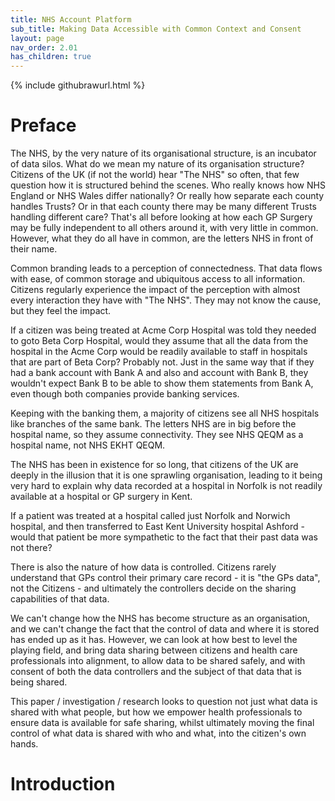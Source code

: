 ```yaml
---
title: NHS Account Platform
sub_title: Making Data Accessible with Common Context and Consent
layout: page
nav_order: 2.01
has_children: true
---
```


{% include githubrawurl.html %}


# Preface

The NHS, by the very nature of its organisational structure, is an incubator of data silos. What do we mean my nature of its organisation structure? Citizens of the UK (if not the world) hear "The NHS" so often, that few question how it is structured behind the scenes. Who really knows how NHS England or NHS Wales differ nationally? Or really how separate each county handles Trusts? Or in that each county there may be many different Trusts handling different care? That's all before looking at how each GP Surgery may be fully independent to all others around it, with very little in common. However, what they do all have in common, are the letters NHS in front of their name.

Common branding leads to a perception of connectedness. That data flows with ease, of common storage and ubiquitous access to all information. Citizens regularly experience the impact of the perception with almost every interaction they have with "The NHS". They may not know the cause, but they feel the impact.

If a citizen was being treated at Acme Corp Hospital was told they needed to goto Beta Corp Hospital, would they assume that all the data from the hospital in the Acme Corp would be readily available to staff in hospitals that are part of Beta Corp? Probably not. Just in the same way that if they had a bank account with Bank A and also and account with Bank B, they wouldn't expect Bank B to be able to show them statements from Bank A, even though both companies provide banking services.

Keeping with the banking them, a majority of citizens see all NHS hospitals like branches of the same bank. The letters NHS are in big before the hospital name, so they assume connectivity. They see NHS QEQM as a hospital name, not NHS EKHT QEQM.

The NHS has been in existence for so long, that citizens of the UK are deeply in the illusion that it is one sprawling organisation, leading to it being very hard to explain why data recorded at a hospital in Norfolk is not readily available at a hospital or GP surgery in Kent. 

If a patient was treated at a hospital called just Norfolk and Norwich hospital, and then transferred to East Kent University hospital Ashford - would that patient be more sympathetic to the fact that their past data was not there?

There is also the nature of how data is controlled. Citizens rarely understand that GPs control their primary care record - it is "the GPs data", not the Citizens - and ultimately the controllers decide on the sharing capabilities of that data.

We can't change how the NHS has become structure as an organisation, and we can't change the fact that the control of data and where it is stored has ended up as it has. However, we can look at how best to level the playing field, and bring data sharing between citizens and health care professionals into alignment, to allow data to be shared safely, and with consent of both the data controllers and the subject of that data that is being shared.

This paper / investigation / research looks to question not just what data is shared with what people, but how we empower health professionals to ensure data is available for safe sharing, whilst ultimately moving the final control of what data is shared with who and what, into the citizen's own hands. 


# Introduction





